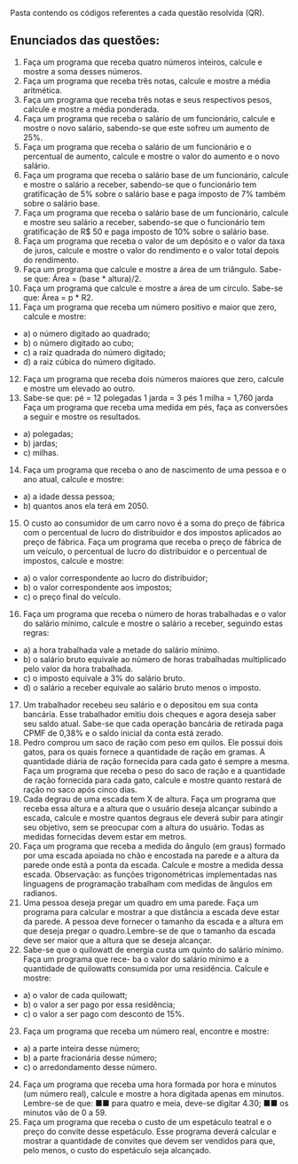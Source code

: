Pasta contendo os códigos referentes a cada questão resolvida (QR).

## Enunciados das questões:
1. Faça um programa que receba quatro números inteiros, calcule e mostre a soma desses números.
2. Faça um programa que receba três notas, calcule e mostre a média aritmética.
3. Faça um programa que receba três notas e seus respectivos pesos, calcule e mostre a média ponderada.
4. Faça um programa que receba o salário de um funcionário, calcule e mostre o novo salário, sabendo-se que este sofreu um aumento de 25%.
5. Faça um programa que receba o salário de um funcionário e o percentual de aumento, calcule e mostre o valor do aumento e o novo salário.
6. Faça um programa que receba o salário base de um funcionário, calcule e mostre o salário a receber, sabendo-se que o funcionário tem gratificação de 5% sobre o salário base e paga imposto de 7% também sobre o salário base.
7. Faça um programa que receba o salário base de um funcionário, calcule e mostre seu salário a receber, sabendo-se que o funcionário tem gratificação de R$ 50 e paga imposto de 10% sobre o salário base.
8. Faça um programa que receba o valor de um depósito e o valor da taxa de juros, calcule e mostre o valor do rendimento e o valor total depois do rendimento.
9. Faça um programa que calcule e mostre a área de um triângulo. Sabe-se que: Área = (base * altura)/2.
10. Faça um programa que calcule e mostre a área de um círculo. Sabe-se que: Área = p * R2.
11. Faça um programa que receba um número positivo e maior que zero, calcule e mostre:
- a) o número digitado ao quadrado;
- b) o número digitado ao cubo;
- c) a raiz quadrada do número digitado;
- d) a raiz cúbica do número digitado.
12. Faça um programa que receba dois números maiores que zero, calcule e mostre um elevado ao outro.
13. Sabe-se que: pé = 12 polegadas 1 jarda = 3 pés 1 milha = 1,760 jarda Faça um programa que receba uma medida em pés, faça as conversões a seguir e mostre os resultados.
- a) polegadas;
- b) jardas;
- c) milhas.
14. Faça um programa que receba o ano de nascimento de uma pessoa e o ano atual, calcule e mostre:
- a) a idade dessa pessoa;
- b) quantos anos ela terá em 2050.
15. O custo ao consumidor de um carro novo é a soma do preço de fábrica com o percentual de lucro do distribuidor e dos impostos aplicados ao preço de fábrica. Faça um programa que receba o preço de fábrica de um veículo, o percentual de lucro do distribuidor e o percentual de impostos, calcule e mostre:
- a) o valor correspondente ao lucro do distribuidor;
- b) o valor correspondente aos impostos;
- c) o preço final do veículo.
16. Faça um programa que receba o número de horas trabalhadas e o valor do salário mínimo, calcule e mostre o salário a receber, seguindo estas regras:
- a) a hora trabalhada vale a metade do salário mínimo.
- b) o salário bruto equivale ao número de horas trabalhadas multiplicado pelo valor da hora trabalhada.
- c) o imposto equivale a 3% do salário bruto.
- d) o salário a receber equivale ao salário bruto menos o imposto.
17. Um trabalhador recebeu seu salário e o depositou em sua conta bancária. Esse trabalhador emitiu dois cheques e agora deseja saber seu saldo atual. Sabe-se que cada operação bancária de retirada paga CPMF de 0,38% e o saldo inicial da conta está zerado.
18. Pedro comprou um saco de ração com peso em quilos. Ele possui dois gatos, para os quais fornece a quantidade de ração em gramas. A quantidade diária de ração fornecida para cada gato é sempre a mesma. Faça um programa que receba o peso do saco de ração e a quantidade de ração fornecida para cada gato, calcule e mostre quanto restará de ração no saco após cinco dias.
19. Cada degrau de uma escada tem X de altura. Faça um programa que receba essa altura e a altura que o usuário deseja alcançar subindo a escada, calcule e mostre quantos degraus ele deverá subir para atingir seu objetivo, sem se preocupar com a altura do usuário. Todas as medidas fornecidas devem estar em metros.
20. Faça um programa que receba a medida do ângulo (em graus) formado por uma escada apoiada no chão e encostada na parede e a altura da parede onde está a ponta da escada. Calcule e mostre a medida dessa escada. Observação: as funções trigonométricas implementadas nas linguagens de programação trabalham com medidas de ângulos em radianos.
21. Uma pessoa deseja pregar um quadro em uma parede. Faça um programa para calcular e mostrar a que distância a escada deve estar da parede. A pessoa deve fornecer o tamanho da escada e a altura em que deseja pregar o quadro.Lembre-se de que o tamanho da escada deve ser maior que a altura que se deseja alcançar.
22. Sabe-se que o quilowatt de energia custa um quinto do salário mínimo. Faça um programa que rece- ba o valor do salário mínimo e a quantidade de quilowatts consumida por uma residência. Calcule e mostre: 
- a) o valor de cada quilowatt;
- b) o valor a ser pago por essa residência;
- c) o valor a ser pago com desconto de 15%.
23. Faça um programa que receba um número real, encontre e mostre:
- a) a parte inteira desse número;
- b) a parte fracionária desse número;
- c) o arredondamento desse número.
24. Faça um programa que receba uma hora formada por hora e minutos (um número real), calcule e mostre a hora digitada apenas em minutos. Lembre-se de que: ■■ para quatro e meia, deve-se digitar 4.30; ■■ os minutos vão de 0 a 59.
25. Faça um programa que receba o custo de um espetáculo teatral e o preço do convite desse espetáculo. Esse programa deverá calcular e mostrar a quantidade de convites que devem ser vendidos para que, pelo menos, o custo do espetáculo seja alcançado.
